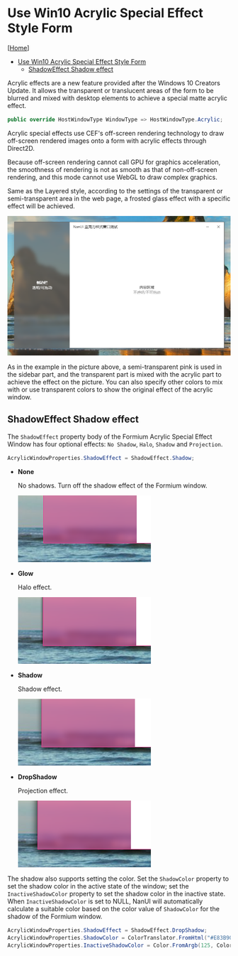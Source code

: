 # Use Win10 Acrylic Special Effect Style Form

[[Home](README.md)]

- [Use Win10 Acrylic Special Effect Style Form](#use-win10-acrylic-special-effect-style-form)
  - [ShadowEffect Shadow effect](#shadoweffect-shadow-effect)

Acrylic effects are a new feature provided after the Windows 10 Creators Update. It allows the transparent or translucent areas of the form to be blurred and mixed with desktop elements to achieve a special matte acrylic effect.

```csharp
public override HostWindowType WindowType => HostWindowType.Acrylic;
```

Acrylic special effects use CEF's off-screen rendering technology to draw off-screen rendered images onto a form with acrylic effects through Direct2D.

Because off-screen rendering cannot call GPU for graphics acceleration, the smoothness of rendering is not as smooth as that of non-off-screen rendering, and this mode cannot use WebGL to draw complex graphics.

Same as the Layered style, according to the settings of the transparent or semi-transparent area in the web page, a frosted glass effect with a specific effect will be achieved.

![Acrylic](../images/acrylic-style.png)

As in the example in the picture above, a semi-transparent pink is used in the sidebar part, and the transparent part is mixed with the acrylic part to achieve the effect on the picture. You can also specify other colors to mix with or use transparent colors to show the original effect of the acrylic window.

## ShadowEffect Shadow effect

The `ShadowEffect` property body of the Formium Acrylic Special Effect Window has four optional effects: `No Shadow`, `Halo`, `Shadow` and `Projection`.

```csharp
AcrylicWindowProperties.ShadowEffect = ShadowEffect.Shadow;
```

- **None**

  No shadows. Turn off the shadow effect of the Formium window.

  ![None](../images/shadoweffect-none.png)

- **Glow**

  Halo effect.

  ![None](../images/shadoweffect-glow.png)

- **Shadow**

  Shadow effect.

  ![None](../images/shadoweffect-shadow.png)

- **DropShadow**

  Projection effect.

  ![None](../images/shadoweffect-dropshadow.png)

The shadow also supports setting the color. Set the `ShadowColor` property to set the shadow color in the active state of the window; set the `InactiveShadowColor` property to set the shadow color in the inactive state. When `InactiveShadowColor` is set to NULL, NanUI will automatically calculate a suitable color based on the color value of `ShadowColor` for the shadow of the Formium window.

```csharp
AcrylicWindowProperties.ShadowEffect = ShadowEffect.DropShadow;
AcrylicWindowProperties.ShadowColor = ColorTranslator.FromHtml("#E83B90");
AcrylicWindowProperties.InactiveShadowColor = Color.FromArgb(125, ColorTranslator.FromHtml("#666666"));
```
